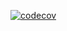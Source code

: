 [![codecov](https://codecov.io/gh/deluxanMD/talento-react-app/graph/badge.svg?token=Z0uWoCIQ4Z)](https://codecov.io/gh/deluxanMD/talento-react-app)
